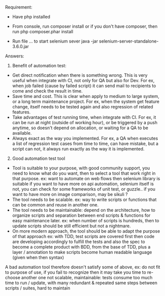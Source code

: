 Requirement:
- Have php installed
- From console, run
composer install
or if you don't have composer, then run
php composer.phar install

- Run file ... to start selenium sever
java -jar selenium-server-standalone-3.6.0.jar



Answers:
1. Benefit of automation test:
- Get direct notification when there is something wrong. This is very useful when integrate with CI, not only for QA but also for Dev.
For ex, when job failed (cause by failed script) it can send mail to recipients to come and check the result in time.
- Save time and cost. This is clear when apply to medium to large system, or a long term maintenance project.
For ex, when the system get feature change, itself needs to be tested again and also regression of related features.
- Take advantages of test running time, when integrate with CI.
For ex, it can be run at night (outside of working hour), or be triggered by a push anytime, so doesn't depend on allocation, or waiting for a QA to be available.
- Always exact as the way you implemented.
For ex, a QA when executes a list of regression test cases from time to time, can have mistake, but a script can not, it always run exactly as the way it is implemented.

2. Good automation test tool
- Tool is suitable to your purpose, with good community support, you need to know what do you want, then to select a tool that work right in that purpose.
ex: want to automate on web flows then selenium library is suitable
if you want to have more on api automation, selenium itself is not, you can check for some frameworks of unit test, or guzzle..
if you want to have more on image comparison, may be sikuli ?
- The tool needs to be scalable.
ex: way to write scripts or functions that can be common and reuse in another one.
- The tool needs to be maintainable: depend on the architecture, how to organize scripts and separation between end scripts & functions for easy maintenance later.
ex: when number of scripts is hundreds, then to update scripts should be still efficient but not a nightmare.
- On more modern approach, the tool should be able to adapt the purpose of that approach
ex: with TDD, test scripts are covered first then code are developing accordingly to fulfill the tests and also the spec to become a complete product
with BDD, from the base of TDD, plus a layer / annotation to make scripts become human readable language (given when then syntax)

A bad automation tool therefore doesn't satisfy some of above,
ex: do not fit to purpose of use, if you fail to recognize then it may take you time to re-choose another one
not scalable, maintainable: tests consume too much time to run / update, with many redundant & repeated same steps between scripts / suites, hard to maintain